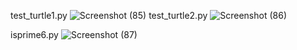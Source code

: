test_turtle1.py
![Screenshot (85)](https://github.com/HomaYaghuobian/class_python/assets/140716080/288779c4-07d3-44c8-90a6-5fc401a6a6bc)
test_turtle2.py
![Screenshot (86)](https://github.com/HomaYaghuobian/class_python/assets/140716080/50688164-329b-4fea-a679-9ac422aa7d0f)



isprime6.py
![Screenshot (87)](https://github.com/HomaYaghuobian/class_python/assets/140716080/9a5998ac-bffd-4523-b74e-0dff817f4a04)
